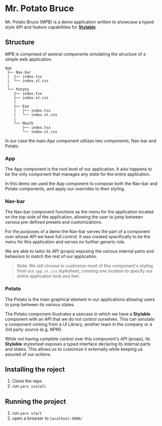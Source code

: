 # Mr. Potato Bruce
Mr. Potato Bruce (MPB) is a demo application written to showcase a typed style API and feature capabilities for **[Stylable](https://stylable.io)**.

## Structure
MPB is comprised of several components simulating the structure of a simple web application.

```
App
 ├── Nav-bar
 |  ├── index.tsx
 |  └── index.st.css
 |
 └── Potato
    ├── index.tsx
    ├── index.st.css
    |
    ├── Eye
    |   ├── index.tsx
    |   └── index.st.css
    |
    └── Mouth
        ├── index.tsx
        └── index.st.css
```

In our case the main App component utilizes two components, Nav-bar and Potato.

### App
The App component is the root level of our application. It also happens to be the only component that manages any state for the entire application.

In this demo we used the App component to compose both the Nav-bar and Potato components, and apply our overrides to their styling.

### Nav-bar
The Nav-bar component functions as the menu for the application located on the top-side of the application, allowing the user to jump between various pre-defined presets and customizations.

For the purposes of a demo the Nav-bar serves the part of a component over whose API we have full control. It was created specifically to be the menu for this application and serves no further generic role.

We are able to tailor its API (props) exposing the various internal parts and behaviors to match the rest of our application.

> Note: We still choose to customize most of this component's styling from our `app.st.css` stylesheet, creating one location to specify our entire application look and feel.

### Potato
The Potato is the main graphical element in our applications allowing users to jump between its various states.

The Potato component illustrates a usecase in which we have a **Stylable** component with an API that we do not control ourselves. This can simulate a component coming from a UI Library, another team in the company or a 3rd party source (e.g. NPM).

While not having complete control over this component's API (props), its **Stylable** stylesheet exposes a typed interface declaring its internal parts and states. This allows us to customize it externally while keeping us assured of our actions.

## Installing the roject
1. Clone the repo
2. run `yarn install`

## Running the project
1. run `yarn start`
2. open a browser to `localhost:3000/`
